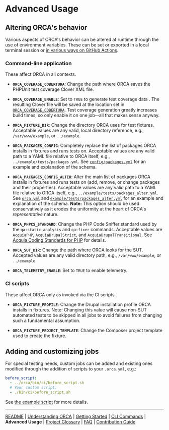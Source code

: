 # Advanced Usage

## Altering ORCA's behavior

Various aspects of ORCA's behavior can be altered at runtime through the use of environment variables. These can be set or exported in a local terminal session or [in various ways on GitHub Actions](https://docs.github.com/en/actions/learn-github-actions/variables#about-variables).

### Command-line application

These affect ORCA in all contexts.

* <a name="ORCA_COVERAGE_COBERTURA"></a>**`ORCA_COVERAGE_COBERTURA`**: Change the path where ORCA saves the PHPUnit test coverage Clover XML file.

* <a name="ORCA_COVERAGE_ENABLE"></a>**`ORCA_COVERAGE_ENABLE`**: Set to `TRUE` to generate test coverage data . The resulting Clover file will be saved at the location set in [`ORCA_COVERAGE_COBERTURA`](#ORCA_COVERAGE_COBERTURA). Test coverage generation greatly increases build times, so only enable it on one job--all that makes sense anyway.

* <a name="ORCA_FIXTURE_DIR"></a>**`ORCA_FIXTURE_DIR`**: Change the directory ORCA uses for test fixtures. Acceptable values are any valid, local directory reference, e.g., `/var/www/example`, or `../example`.

* <a name="ORCA_PACKAGES_CONFIG"></a>**`ORCA_PACKAGES_CONFIG`**: Completely replace the list of packages ORCA installs in fixtures and runs tests on. Acceptable values are any valid path to a YAML file relative to ORCA itself, e.g., `../example/tests/packages.yml`. See [`config/packages.yml`](../config/packages.yml) for an example and explanation of the schema.

* <a name="ORCA_PACKAGES_CONFIG_ALTER"></a>**`ORCA_PACKAGES_CONFIG_ALTER`**: Alter the main list of packages ORCA installs in fixtures and runs tests on (add, remove, or change packages and their properties). Acceptable values are any valid path to a YAML file relative to ORCA itself, e.g., `../example/tests/packages_alter.yml`. See [`orca.yml`](../.github/workflows/orca.yml) and [`example/tests/packages_alter.yml`](../example/tests/packages_alter.yml) for an example and explanation of the schema. **Note:** This option should be used conservatively as it erodes the uniformity at the heart of ORCA's _representative_ nature.

* <a name="ORCA_PHPCS_STANDARD"></a>**`ORCA_PHPCS_STANDARD`**: Change the PHP Code Sniffer standard used by the `qa:static-analysis` and `qa:fixer` commands. Acceptable values are `AcquiaPHP`, `AcquiaDrupalStrict`, and `AcquiaDrupalTransitional`. See [Acquia Coding Standards for PHP](https://packagist.org/packages/acquia/coding-standards) for details.

* <a name="ORCA_SUT_DIR"></a>**`ORCA_SUT_DIR`**: Change the path where ORCA looks for the SUT. Accepted values are any valid directory path, e.g., `/var/www/example`, or `../example`.

* <a name="ORCA_TELEMETRY_ENABLE"></a>**`ORCA_TELEMETRY_ENABLE`**: Set to `TRUE` to enable telemetry.

### CI scripts

These affect ORCA only as invoked via the CI scripts.

* <a name="ORCA_FIXTURE_PROFILE"></a>**`ORCA_FIXTURE_PROFILE`**: Change the Drupal installation profile ORCA installs in fixtures. Note: Changing this value will cause non-SUT automated tests to be skipped in all jobs to avoid failures from changing such a fundamental assumption.

* <a name="ORCA_FIXTURE_PROJECT_TEMPLATE"></a>**`ORCA_FIXTURE_PROJECT_TEMPLATE`**: Change the Composer project template used to create the fixture.

## Adding and customizing jobs

For special testing needs, custom jobs can be added and existing ones modified through the addition of scripts to your `.orca.yml`, e.g.:

   ```yaml
   before_script:
     - ../orca/bin/ci/before_script.sh
     # Your custom script:
     - ./bin/ci/before_script.sh
   ```

See [the example script](https://github.com/acquia/orca/blob/main/example/bin/ci/example.sh) for more details.

---

[README](README.md)
| [Understanding ORCA](understanding-orca.md)
| [Getting Started](getting-started.md)
| [CLI Commands](commands.md)
| **Advanced Usage**
| [Project Glossary](glossary.md)
| [FAQ](faq.md)
| [Contribution Guide](CONTRIBUTING.md)
